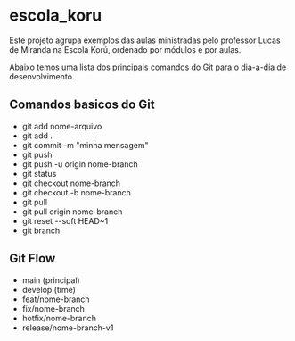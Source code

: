 # escola_koru

Este projeto agrupa exemplos das aulas ministradas pelo professor Lucas de Miranda na Escola Korú, ordenado por módulos e por aulas.

Abaixo temos uma lista dos principais comandos do Git para o dia-a-dia de desenvolvimento.

## Comandos basicos do Git
- git add nome-arquivo
- git add .
- git commit -m "minha mensagem"
- git push
- git push -u origin nome-branch
- git status
- git checkout nome-branch
- git checkout -b nome-branch
- git pull
- git pull origin nome-branch
- git reset --soft HEAD~1
- git branch

## Git Flow
- main (principal)
- develop (time)
- feat/nome-branch
- fix/nome-branch
- hotfix/nome-branch
- release/nome-branch-v1

